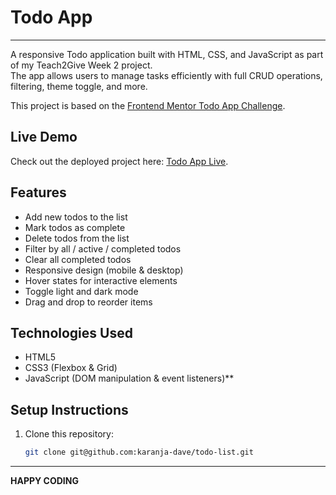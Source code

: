# Todo App 
---
A responsive Todo application built with HTML, CSS, and JavaScript as part of my Teach2Give Week 2 project.  
The app allows users to manage tasks efficiently with full CRUD operations, filtering, theme toggle, and more.  

This project is based on the [Frontend Mentor Todo App Challenge](https://www.frontendmentor.io/challenges/todo-app-Su1_KokOW).  

##  Live Demo
Check out the deployed project here: [Todo App Live](https://karanja-dave.github.io/todo-list/).

##  Features
- Add new todos to the list  
- Mark todos as complete  
- Delete todos from the list  
- Filter by all / active / completed todos  
- Clear all completed todos  
- Responsive design (mobile & desktop)  
- Hover states for interactive elements  
- Toggle light and dark mode  
- Drag and drop to reorder items  

## Technologies Used
- HTML5
- CSS3 (Flexbox & Grid)
- JavaScript (DOM manipulation & event listeners)**  

## Setup Instructions
1. Clone this repository:
   ```bash
   git clone git@github.com:karanja-dave/todo-list.git
   ```
---
**HAPPY CODING**
